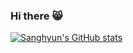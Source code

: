 ### Hi there 😸

[![Sanghyun's GitHub stats](https://github-readme-stats.vercel.app/api?username=2dend0713)](https://github.com/anuraghazra/github-readme-stats)
